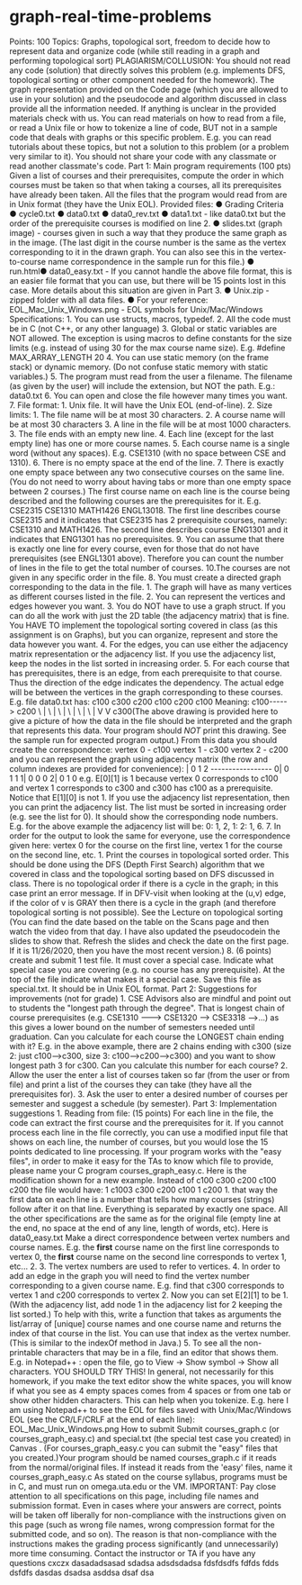 # graph-real-time-problems
Points: 100 Topics: Graphs, topological sort, freedom to decide how to represent data and organize code (while still reading in a graph and performing topological sort) PLAGIARISM/COLLUSION: You should not read any code (solution) that directly solves this problem (e.g. implements DFS, topological sorting or other component needed for the homework). The graph representation provided on the Code page (which you are allowed to use in your solution) and the pseudocode and algorithm discussed in class provide all the information needed. If anything is unclear in the provided materials check with us. You can read materials on how to read from a file, or read a Unix file or how to tokenize a line of code, BUT not in a sample code that deals with graphs or this specific problem. E.g. you can read tutorials about these topics, but not a solution to this problem (or a problem very similar to it). You should not share your code with any classmate or read another classmate's code. Part 1: Main program requirements (100 pts) Given a list of courses and their prerequisites, compute the order in which courses must be taken so that when taking a courses, all its prerequisites have already been taken. All the files that the program would read from are in Unix format (they have the Unix EOL). Provided files: ● Grading Criteria ● cycle0.txt ● data0.txt ● data0_rev.txt ● data1.txt - like data0.txt but the order of the prerequisite courses is modified on line 2. ● slides.txt (graph image) - courses given in such a way that they produce the same graph as in the image. (The last digit in the course number is the same as the vertex corresponding to it in the drawn graph. You can also see this in the vertex-to-course name correspondence in the sample run for this file.) ● run.html● data0_easy.txt - If you cannot handle the above file format, this is an easier file format that you can use, but there will be 15 points lost in this case. More details about this situation are given in Part 3. ● Unix.zip - zipped folder with all data files. ● For your reference: EOL_Mac_Unix_Windows.png - EOL symbols for Unix/Mac/Windows Specifications: 1. You can use structs, macros, typedef. 2. All the code must be in C (not C++, or any other language) 3. Global or static variables are NOT allowed. The exception is using macros to define constants for the size limits (e.g. instead of using 30 for the max course name size). E.g. #define MAX_ARRAY_LENGTH 20 4. You can use static memory (on the frame stack) or dynamic memory. (Do not confuse static memory with static variables.) 5. The program must read from the user a filename. The filename (as given by the user) will include the extension, but NOT the path. E.g.: data0.txt 6. You can open and close the file however many times you want. 7. File format: 1. Unix file. It will have the Unix EOL (end-of-line). 2. Size limits: 1. The file name will be at most 30 characters. 2. A course name will be at most 30 characters 3. A line in the file will be at most 1000 characters. 3. The file ends with an empty new line. 4. Each line (except for the last empty line) has one or more course names. 5. Each course name is a single word (without any spaces). E.g. CSE1310 (with no space between CSE and 1310). 6. There is no empty space at the end of the line. 7. There is exactly one empty space between any two consecutive courses on the same line. (You do not need to worry about having tabs or more than one empty space between 2 courses.) The first course name on each line is the course being described and the following courses are the prerequisites for it. E.g. CSE2315 CSE1310 MATH1426 ENGL13018. The first line describes course CSE2315 and it indicates that CSE2315 has 2 prerequisite courses, namely: CSE1310 and MATH1426. The second line describes course ENG1301 and it indicates that ENG1301 has no prerequisites. 9. You can assume that there is exactly one line for every course, even for those that do not have prerequisites (see ENGL1301 above). Therefore you can count the number of lines in the file to get the total number of courses. 10.The courses are not given in any specific order in the file. 8. You must create a directed graph corresponding to the data in the file. 1. The graph will have as many vertices as different courses listed in the file. 2. You can represent the vertices and edges however you want. 3. You do NOT have to use a graph struct. If you can do all the work with just the 2D table (the adjacency matrix) that is fine. You HAVE TO implement the topological sorting covered in class (as this assignment is on Graphs), but you can organize, represent and store the data however you want. 4. For the edges, you can use either the adjacency matrix representation or the adjacency list. If you use the adjacency list, keep the nodes in the list sorted in increasing order. 5. For each course that has prerequisites, there is an edge, from each prerequisite to that course. Thus the direction of the edge indicates the dependency. The actual edge will be between the vertices in the graph corresponding to these courses. E.g. file data0.txt has: c100 c300 c200 c100 c200 c100 Meaning: c100-----> c200 \ | \ | \ | \ | \ | \ | V V c300(The above drawing is provided here to give a picture of how the data in the file should be interpreted and the graph that represents this data. Your program should *NOT* print this drawing. See the sample run for expected program output.) From this data you should create the correspondence: vertex 0 - c100 vertex 1 - c300 vertex 2 - c200 and you can represent the graph using adjacency matrix (the row and column indexes are provided for convenience): | 0 1 2 ----------------- 0| 0 1 1 1| 0 0 0 2| 0 1 0 e.g. E[0][1] is 1 because vertex 0 corresponds to c100 and vertex 1 corresponds to c300 and c300 has c100 as a prerequisite. Notice that E[1][0] is not 1. If you use the adjacency list representation, then you can print the adjacency list. The list must be sorted in increasing order (e.g. see the list for 0). It should show the corresponding node numbers. E.g. for the above example the adjacency list will be: 0: 1, 2, 1: 2: 1, 6. 7. In order for the output to look the same for everyone, use the correspondence given here: vertex 0 for the course on the first line, vertex 1 for the course on the second line, etc. 1. Print the courses in topological sorted order. This should be done using the DFS (Depth First Search) algorithm that we covered in class and the topological sorting based on DFS discussed in class. There is no topological order if there is a cycle in the graph; in this case print an error message. If in DFV-visit when looking at the (u,v) edge, if the color of v is GRAY then there is a cycle in the graph (and therefore topological sorting is not possible). See the Lecture on topological sorting (You can find the date based on the table on the Scans page and then watch the video from that day. I have also updated the pseudocodein the slides to show that. Refresh the slides and check the date on the first page. If it is 11/26/2020, then you have the most recent version.) 8. (6 points) create and submit 1 test file. It must cover a special case. Indicate what special case you are covering (e.g. no course has any prerequisite). At the top of the file indicate what makes it a special case. Save this file as special.txt. It should be in Unix EOL format. Part 2: Suggestions for improvements (not for grade) 1. CSE Advisors also are mindful and point out to students the "longest path through the degree". That is longest chain of course prerequisites (e.g. CSE1310 ---> CSE1320 --> CSE3318 -->...) as this gives a lower bound on the number of semesters needed until graduation. Can you calculate for each course the LONGEST chain ending with it? E.g. in the above example, there are 2 chains ending with c300 (size 2: just c100-->c300, size 3: c100-->c200-->c300) and you want to show longest path 3 for c300. Can you calculate this number for each course? 2. Allow the user the enter a list of courses taken so far (from the user or from file) and print a list of the courses they can take (they have all the prerequisites for). 3. Ask the user to enter a desired number of courses per semester and suggest a schedule (by semester). Part 3: Implementation suggestions 1. Reading from file: (15 points) For each line in the file, the code can extract the first course and the prerequisites for it. If you cannot process each line in the file correctly, you can use a modified input file that shows on each line, the number of courses, but you would lose the 15 points dedicated to line processing. If your program works with the "easy files", in order to make it easy for the TAs to know which file to provide, please name your C program courses_graph_easy.c. Here is the modification shown for a new example. Instead of c100 c300 c200 c100 c200 the file would have: 1 c1003 c300 c200 c100 1 c200 1. that way the first data on each line is a number that tells how many courses (strings) follow after it on that line. Everything is separated by exactly one space. All the other specifications are the same as for the original file (empty line at the end, no space at the end of any line, length of words, etc). Here is data0_easy.txt Make a direct correspondence between vertex numbers and course names. E.g. the **first** course name on the first line corresponds to vertex 0, the **first** course name on the second line corresponds to vertex 1, etc... 2. 3. The vertex numbers are used to refer to vertices. 4. In order to add an edge in the graph you will need to find the vertex number corresponding to a given course name. E.g. find that c300 corresponds to vertex 1 and c200 corresponds to vertex 2. Now you can set E[2][1] to be 1. (With the adjacency list, add node 1 in the adjacency list for 2 keeping the list sorted.) To help with this, write a function that takes as arguments the list/array of [unique] course names and one course name and returns the index of that course in the list. You can use that index as the vertex number. (This is similar to the indexOf method in Java.) 5. To see all the non-printable characters that may be in a file, find an editor that shows them. E.g. in Notepad++ : open the file, go to View -> Show symbol -> Show all characters. YOU SHOULD TRY THIS! In general, not necessarily for this homework, if you make the text editor show the white spaces, you will know if what you see as 4 empty spaces comes from 4 spaces or from one tab or show other hidden characters. This can help when you tokenize. E.g. here I am using Notepad++ to see the EOL for files saved with Unix/Mac/Windows EOL (see the CR/LF/CRLF at the end of each line): EOL_Mac_Unix_Windows.png How to submit Submit courses_graph.c (or courses_graph_easy.c) and special.txt (the special test case you created) in Canvas . (For courses_graph_easy.c you can submit the "easy" files that you created.)Your program should be named courses_graph.c if it reads from the normal/original files. If instead it reads from the 'easy' files, name it courses_graph_easy.c As stated on the course syllabus, programs must be in C, and must run on omega.uta.edu or the VM. IMPORTANT: Pay close attention to all specifications on this page, including file names and submission format. Even in cases where your answers are correct, points will be taken off liberally for non-compliance with the instructions given on this page (such as wrong file names, wrong compression format for the submitted code, and so on). The reason is that non-compliance with the instructions makes the grading process significantly (and unnecessarily) more time consuming. Contact the instructor or TA if you have any questions
cxczx
dasadadsasad
sdadsa
adsdsdadsa
fdsfdsdfs
fdfds
fdds
dsfdfs
dasdas
dsadsa
asddsa
dsaf
dsa
